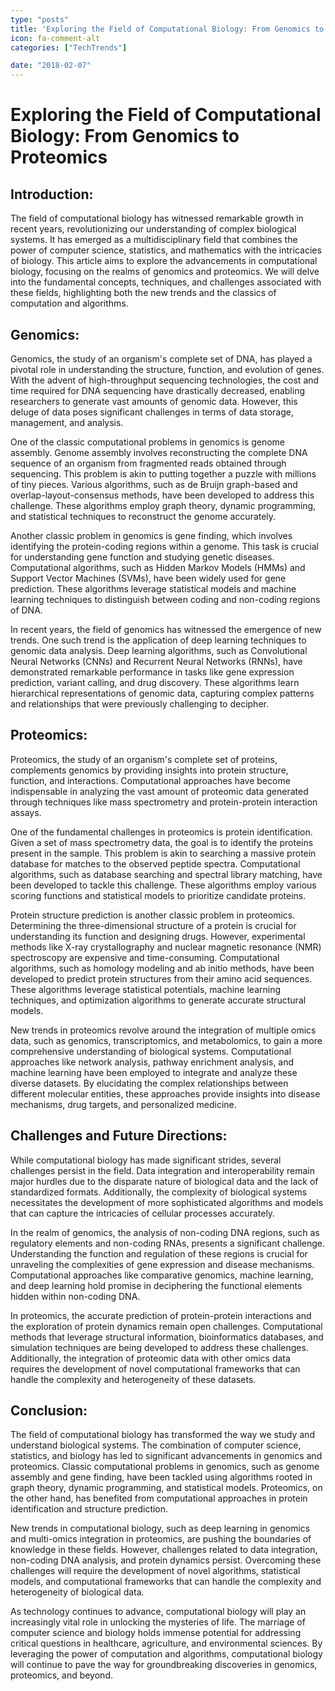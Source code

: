 ```yaml
---
type: "posts"
title: 'Exploring the Field of Computational Biology: From Genomics to Proteomics'
icon: fa-comment-alt
categories: ["TechTrends"]

date: "2018-02-07"
---
```




# Exploring the Field of Computational Biology: From Genomics to Proteomics

## Introduction:

The field of computational biology has witnessed remarkable growth in recent years, revolutionizing our understanding of complex biological systems. It has emerged as a multidisciplinary field that combines the power of computer science, statistics, and mathematics with the intricacies of biology. This article aims to explore the advancements in computational biology, focusing on the realms of genomics and proteomics. We will delve into the fundamental concepts, techniques, and challenges associated with these fields, highlighting both the new trends and the classics of computation and algorithms.

## Genomics:

Genomics, the study of an organism's complete set of DNA, has played a pivotal role in understanding the structure, function, and evolution of genes. With the advent of high-throughput sequencing technologies, the cost and time required for DNA sequencing have drastically decreased, enabling researchers to generate vast amounts of genomic data. However, this deluge of data poses significant challenges in terms of data storage, management, and analysis.

One of the classic computational problems in genomics is genome assembly. Genome assembly involves reconstructing the complete DNA sequence of an organism from fragmented reads obtained through sequencing. This problem is akin to putting together a puzzle with millions of tiny pieces. Various algorithms, such as de Bruijn graph-based and overlap-layout-consensus methods, have been developed to address this challenge. These algorithms employ graph theory, dynamic programming, and statistical techniques to reconstruct the genome accurately.

Another classic problem in genomics is gene finding, which involves identifying the protein-coding regions within a genome. This task is crucial for understanding gene function and studying genetic diseases. Computational algorithms, such as Hidden Markov Models (HMMs) and Support Vector Machines (SVMs), have been widely used for gene prediction. These algorithms leverage statistical models and machine learning techniques to distinguish between coding and non-coding regions of DNA.

In recent years, the field of genomics has witnessed the emergence of new trends. One such trend is the application of deep learning techniques to genomic data analysis. Deep learning algorithms, such as Convolutional Neural Networks (CNNs) and Recurrent Neural Networks (RNNs), have demonstrated remarkable performance in tasks like gene expression prediction, variant calling, and drug discovery. These algorithms learn hierarchical representations of genomic data, capturing complex patterns and relationships that were previously challenging to decipher.

## Proteomics:

Proteomics, the study of an organism's complete set of proteins, complements genomics by providing insights into protein structure, function, and interactions. Computational approaches have become indispensable in analyzing the vast amount of proteomic data generated through techniques like mass spectrometry and protein-protein interaction assays.

One of the fundamental challenges in proteomics is protein identification. Given a set of mass spectrometry data, the goal is to identify the proteins present in the sample. This problem is akin to searching a massive protein database for matches to the observed peptide spectra. Computational algorithms, such as database searching and spectral library matching, have been developed to tackle this challenge. These algorithms employ various scoring functions and statistical models to prioritize candidate proteins.

Protein structure prediction is another classic problem in proteomics. Determining the three-dimensional structure of a protein is crucial for understanding its function and designing drugs. However, experimental methods like X-ray crystallography and nuclear magnetic resonance (NMR) spectroscopy are expensive and time-consuming. Computational algorithms, such as homology modeling and ab initio methods, have been developed to predict protein structures from their amino acid sequences. These algorithms leverage statistical potentials, machine learning techniques, and optimization algorithms to generate accurate structural models.

New trends in proteomics revolve around the integration of multiple omics data, such as genomics, transcriptomics, and metabolomics, to gain a more comprehensive understanding of biological systems. Computational approaches like network analysis, pathway enrichment analysis, and machine learning have been employed to integrate and analyze these diverse datasets. By elucidating the complex relationships between different molecular entities, these approaches provide insights into disease mechanisms, drug targets, and personalized medicine.

## Challenges and Future Directions:

While computational biology has made significant strides, several challenges persist in the field. Data integration and interoperability remain major hurdles due to the disparate nature of biological data and the lack of standardized formats. Additionally, the complexity of biological systems necessitates the development of more sophisticated algorithms and models that can capture the intricacies of cellular processes accurately.

In the realm of genomics, the analysis of non-coding DNA regions, such as regulatory elements and non-coding RNAs, presents a significant challenge. Understanding the function and regulation of these regions is crucial for unraveling the complexities of gene expression and disease mechanisms. Computational approaches like comparative genomics, machine learning, and deep learning hold promise in deciphering the functional elements hidden within non-coding DNA.

In proteomics, the accurate prediction of protein-protein interactions and the exploration of protein dynamics remain open challenges. Computational methods that leverage structural information, bioinformatics databases, and simulation techniques are being developed to address these challenges. Additionally, the integration of proteomic data with other omics data requires the development of novel computational frameworks that can handle the complexity and heterogeneity of these datasets.

## Conclusion:

The field of computational biology has transformed the way we study and understand biological systems. The combination of computer science, statistics, and biology has led to significant advancements in genomics and proteomics. Classic computational problems in genomics, such as genome assembly and gene finding, have been tackled using algorithms rooted in graph theory, dynamic programming, and statistical models. Proteomics, on the other hand, has benefited from computational approaches in protein identification and structure prediction.

New trends in computational biology, such as deep learning in genomics and multi-omics integration in proteomics, are pushing the boundaries of knowledge in these fields. However, challenges related to data integration, non-coding DNA analysis, and protein dynamics persist. Overcoming these challenges will require the development of novel algorithms, statistical models, and computational frameworks that can handle the complexity and heterogeneity of biological data.

As technology continues to advance, computational biology will play an increasingly vital role in unlocking the mysteries of life. The marriage of computer science and biology holds immense potential for addressing critical questions in healthcare, agriculture, and environmental sciences. By leveraging the power of computation and algorithms, computational biology will continue to pave the way for groundbreaking discoveries in genomics, proteomics, and beyond.